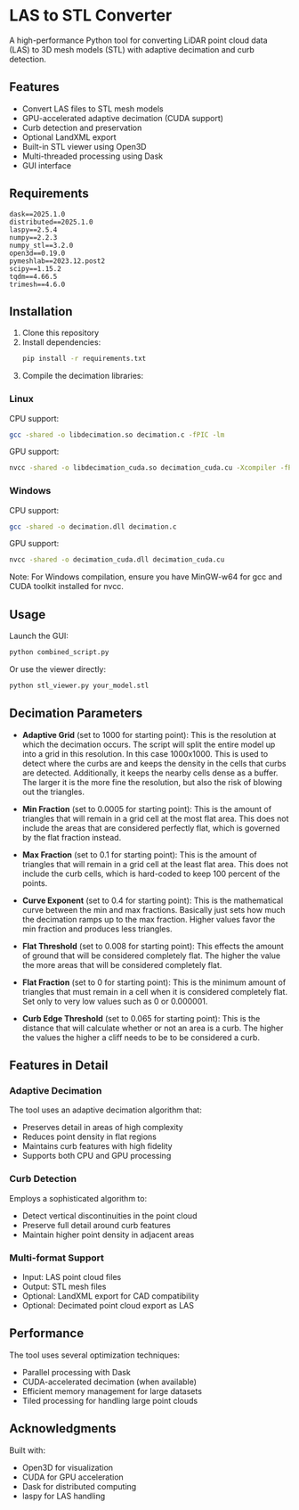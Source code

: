 # LAS to STL Converter

A high-performance Python tool for converting LiDAR point cloud data (LAS) to 3D mesh models (STL) with adaptive decimation and curb detection.

## Features

- Convert LAS files to STL mesh models
- GPU-accelerated adaptive decimation (CUDA support)
- Curb detection and preservation
- Optional LandXML export
- Built-in STL viewer using Open3D
- Multi-threaded processing using Dask
- GUI interface

## Requirements

```
dask==2025.1.0
distributed==2025.1.0
laspy==2.5.4
numpy==2.2.3
numpy_stl==3.2.0
open3d==0.19.0
pymeshlab==2023.12.post2
scipy==1.15.2
tqdm==4.66.5
trimesh==4.6.0
```

## Installation

1. Clone this repository
2. Install dependencies:
   ```bash
   pip install -r requirements.txt
   ```
3. Compile the decimation libraries:

### Linux
CPU support:
```bash
gcc -shared -o libdecimation.so decimation.c -fPIC -lm
```

GPU support:
```bash
nvcc -shared -o libdecimation_cuda.so decimation_cuda.cu -Xcompiler -fPIC
```

### Windows
CPU support:
```bash
gcc -shared -o decimation.dll decimation.c
```

GPU support:
```bash
nvcc -shared -o decimation_cuda.dll decimation_cuda.cu
```

Note: For Windows compilation, ensure you have MinGW-w64 for gcc and CUDA toolkit installed for nvcc.

## Usage

Launch the GUI:
```bash
python combined_script.py
```

Or use the viewer directly:
```bash
python stl_viewer.py your_model.stl
```

## Decimation Parameters

- **Adaptive Grid** (set to 1000 for starting point): This is the resolution at which the decimation occurs. The script will split the entire model up into a grid in this resolution. In this case 1000x1000. This is used to detect where the curbs are and keeps the density in the cells that curbs are detected. Additionally, it keeps the nearby cells dense as a buffer. The larger it is the more fine the resolution, but also the risk of blowing out the triangles.

- **Min Fraction** (set to 0.0005 for starting point): This is the amount of triangles that will remain in a grid cell at the most flat area. This does not include the areas that are considered perfectly flat, which is governed by the flat fraction instead.

- **Max Fraction** (set to 0.1 for starting point): This is the amount of triangles that will remain in a grid cell at the least flat area. This does not include the curb cells, which is hard-coded to keep 100 percent of the points.

- **Curve Exponent** (set to 0.4 for starting point): This is the mathematical curve between the min and max fractions. Basically just sets how much the decimation ramps up to the max fraction. Higher values favor the min fraction and produces less triangles.

- **Flat Threshold** (set to 0.008 for starting point): This effects the amount of ground that will be considered completely flat. The higher the value the more areas that will be considered completely flat.

- **Flat Fraction** (set to 0 for starting point): This is the minimum amount of triangles that must remain in a cell when it is considered completely flat. Set only to very low values such as 0 or 0.000001.

- **Curb Edge Threshold** (set to 0.065 for starting point): This is the distance that will calculate whether or not an area is a curb. The higher the values the higher a cliff needs to be to be considered a curb.

## Features in Detail

### Adaptive Decimation
The tool uses an adaptive decimation algorithm that:
- Preserves detail in areas of high complexity
- Reduces point density in flat regions
- Maintains curb features with high fidelity
- Supports both CPU and GPU processing

### Curb Detection
Employs a sophisticated algorithm to:
- Detect vertical discontinuities in the point cloud
- Preserve full detail around curb features
- Maintain higher point density in adjacent areas

### Multi-format Support
- Input: LAS point cloud files
- Output: STL mesh files
- Optional: LandXML export for CAD compatibility
- Optional: Decimated point cloud export as LAS

## Performance

The tool uses several optimization techniques:
- Parallel processing with Dask
- CUDA-accelerated decimation (when available)
- Efficient memory management for large datasets
- Tiled processing for handling large point clouds

## Acknowledgments

Built with:
- Open3D for visualization
- CUDA for GPU acceleration
- Dask for distributed computing
- laspy for LAS handling
